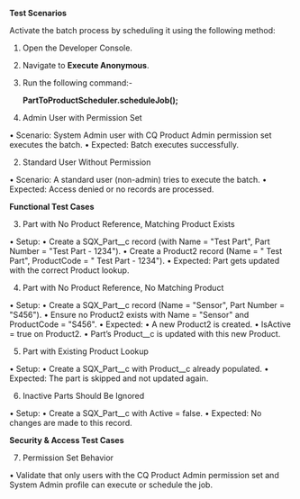 **Test Scenarios**

Activate the batch process by scheduling it using the following method:

1. Open the Developer Console.
2. Navigate to **Execute Anonymous**.
3. Run the following command:-

    **PartToProductScheduler.scheduleJob();**

1. Admin User with Permission Set

•	Scenario: System Admin user with CQ Product Admin permission set executes the batch.
•	Expected: Batch executes successfully.

2. Standard User Without Permission

•	Scenario: A standard user (non-admin) tries to execute the batch.
•	Expected: Access denied or no records are processed.

**Functional Test Cases**

3. Part with No Product Reference, Matching Product Exists

•	Setup:
•	Create a SQX_Part__c record (with Name = "Test Part", Part Number = "Test Part - 1234").
•	Create a Product2 record (Name = " Test Part", ProductCode = " Test Part - 1234").
•	Expected: Part gets updated with the correct Product lookup.

4. Part with No Product Reference, No Matching Product

•	Setup:
•	Create a SQX_Part__c record (Name = "Sensor", Part Number = "S456").
•	Ensure no Product2 exists with Name = "Sensor" and ProductCode = "S456".
•	Expected:
•	A new Product2 is created.
•	IsActive = true on Product2.
•	Part’s Product__c is updated with this new Product.

5. Part with Existing Product Lookup

•	Setup:
•	Create a SQX_Part__c with Product__c already populated.
•	Expected: The part is skipped and not updated again.

6. Inactive Parts Should Be Ignored

•	Setup:
•	Create a SQX_Part__c with Active = false.
•	Expected: No changes are made to this record.

**Security & Access Test Cases**

7. Permission Set Behavior

•	Validate that only users with the CQ Product Admin permission set and System Admin profile  can execute or schedule the job.
